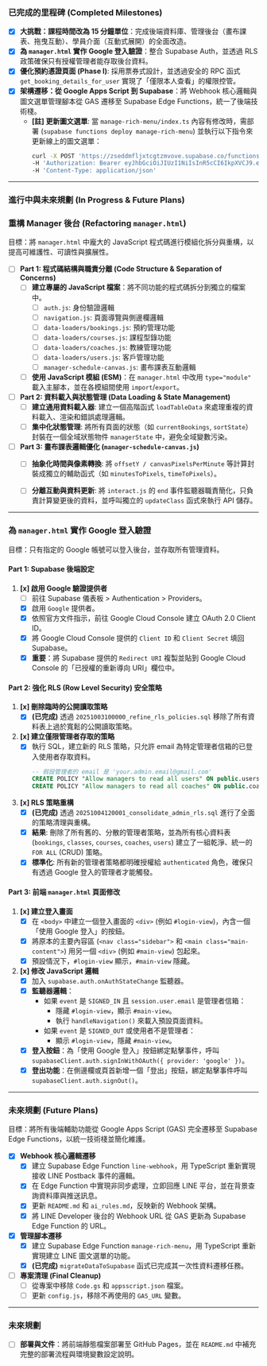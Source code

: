 ### 已完成的里程碑 (Completed Milestones)

-   [x] **大挑戰：課程時間改為 15 分鐘單位**：完成後端資料庫、管理後台（畫布課表、拖曳互動）、學員介面（互動式展開）的全面改造。
-   [x] **為 `manager.html` 實作 Google 登入驗證**：整合 Supabase Auth，並透過 RLS 政策確保只有授權管理者能存取後台資料。
-   [x] **優化預約憑證頁面 (Phase I)**: 採用票券式設計，並透過安全的 RPC 函式 `get_booking_details_for_user` 實現了「僅限本人查看」的權限控管。
-   [x] **架構遷移：從 Google Apps Script 到 Supabase**：將 Webhook 核心邏輯與圖文選單管理腳本從 GAS 遷移至 Supabase Edge Functions，統一了後端技術棧。
    -   **[註] 更新圖文選單**: 當 `manage-rich-menu/index.ts` 內容有修改時，需部署 (`supabase functions deploy manage-rich-menu`) 並執行以下指令來更新線上的圖文選單：
        ```bash
        curl -X POST 'https://zseddmfljxtcgtzmvove.supabase.co/functions/v1/manage-rich-menu' \
        -H 'Authorization: Bearer eyJhbGciOiJIUzI1NiIsInR5cCI6IkpXVCJ9.eyJpc3MiOiJzdXBhYmFzZSIsInJlZiI6InpzZWRkbWZsanh0Y2d0em12b3ZlIiwicm9sZSI6ImFub24iLCJpYXQiOjE3NTg1MDY5MjgsImV4cCI6MjA3NDA4MjkyOH0.w4jHbYyTcdsf_fRb1HJ09bAsGWkhJVhpuN30CdFRJ8U' \
        -H 'Content-Type: application/json'
        ```

---

### 進行中與未來規劃 (In Progress & Future Plans)

### 重構 Manager 後台 (Refactoring `manager.html`)

目標：將 `manager.html` 中龐大的 JavaScript 程式碼進行模組化拆分與重構，以提高可維護性、可讀性與擴展性。

-   [ ] **Part 1: 程式碼結構與職責分離 (Code Structure & Separation of Concerns)**
    -   [ ] **建立專屬的 JavaScript 檔案**：將不同功能的程式碼拆分到獨立的檔案中。
        -   [ ] `auth.js`: 身份驗證邏輯
        -   [ ] `navigation.js`: 頁面導覽與側邊欄邏輯
        -   [ ] `data-loaders/bookings.js`: 預約管理功能
        -   [ ] `data-loaders/courses.js`: 課程型錄功能
        -   [ ] `data-loaders/coaches.js`: 教練管理功能
        -   [ ] `data-loaders/users.js`: 客戶管理功能
        -   [ ] `manager-schedule-canvas.js`: 畫布課表互動邏輯
    -   [ ] **使用 JavaScript 模組 (ESM)**：在 `manager.html` 中改用 `type="module"` 載入主腳本，並在各模組間使用 `import`/`export`。

-   [ ] **Part 2: 資料載入與狀態管理 (Data Loading & State Management)**
    -   [ ] **建立通用資料載入器**: 建立一個高階函式 `loadTableData` 來處理重複的資料載入、渲染和錯誤處理邏輯。
    -   [ ] **集中化狀態管理**: 將所有頁面的狀態（如 `currentBookings`, `sortState`）封裝在一個全域狀態物件 `managerState` 中，避免全域變數污染。

-   [ ] **Part 3: 畫布課表邏輯優化 (`manager-schedule-canvas.js`)**
    -   [ ] **抽象化時間與像素轉換**: 將 `offsetY / canvasPixelsPerMinute` 等計算封裝成獨立的輔助函式（如 `minutesToPixels`, `timeToPixels`）。
    -   [ ] **分離互動與資料更新**: 將 `interact.js` 的 `end` 事件監聽器職責簡化，只負責計算變更後的資料，並呼叫獨立的 `updateClass` 函式來執行 API 儲存。




---

### 為 `manager.html` 實作 Google 登入驗證

目標：只有指定的 Google 帳號可以登入後台，並存取所有管理資料。

#### Part 1: Supabase 後端設定

1.  **[x] 啟用 Google 驗證提供者**
    *   [ ] 前往 Supabase 儀表板 > Authentication > Providers。
    *   [x] 啟用 `Google` 提供者。
    *   [x] 依照官方文件指示，前往 Google Cloud Console 建立 OAuth 2.0 Client ID。
    *   [x] 將 Google Cloud Console 提供的 `Client ID` 和 `Client Secret` 填回 Supabase。
    *   [x] **重要**：將 Supabase 提供的 `Redirect URI` 複製並貼到 Google Cloud Console 的「已授權的重新導向 URI」欄位中。

#### Part 2: 強化 RLS (Row Level Security) 安全策略

1.  **[x] 刪除臨時的公開讀取策略**
    *   [x] **(已完成)** 透過 `20251003100000_refine_rls_policies.sql` 移除了所有資料表上過於寬鬆的公開讀取策略。

2.  **[x] 建立僅限管理者存取的策略**
    *   [x] 執行 SQL，建立新的 RLS 策略，只允許 email 為特定管理者信箱的已登入使用者存取資料。
        ```sql
        -- 假設管理者的 email 是 'your.admin.email@gmail.com'
        CREATE POLICY "Allow managers to read all users" ON public.users FOR SELECT USING (auth.email() = 'your.admin.email@gmail.com');
        CREATE POLICY "Allow managers to read all coaches" ON public.coaches FOR SELECT USING (auth.email() = 'your.admin.email@gmail.com');
        ```
3.  **[x] RLS 策略重構**
    *   [x] **(已完成)** 透過 `20251004120001_consolidate_admin_rls.sql` 進行了全面的策略清理與重構。
    *   [x] **結果**: 刪除了所有舊的、分散的管理者策略，並為所有核心資料表 (`bookings`, `classes`, `courses`, `coaches`, `users`) 建立了一組乾淨、統一的 `FOR ALL` (CRUD) 策略。
    *   [x] **標準化**: 所有新的管理者策略都明確授權給 `authenticated` 角色，確保只有透過 Google 登入的管理者才能觸發。

#### Part 3: 前端 `manager.html` 頁面修改

1.  **[x] 建立登入畫面**
    *   [x] 在 `<body>` 中建立一個登入畫面的 `<div>` (例如 `#login-view`)，內含一個「使用 Google 登入」的按鈕。
    *   [x] 將原本的主要內容區 (`<nav class="sidebar">` 和 `<main class="main-content">`) 用另一個 `<div>` (例如 `#main-view`) 包起來。
    *   [x] 預設情況下，`#login-view` 顯示，`#main-view` 隱藏。

2.  **[x] 修改 JavaScript 邏輯**
    *   [x] 加入 `supabase.auth.onAuthStateChange` 監聽器。
    *   [x] **監聽器邏輯**：
        *   如果 `event` 是 `SIGNED_IN` 且 `session.user.email` 是管理者信箱：
            *   隱藏 `#login-view`，顯示 `#main-view`。
            *   執行 `handleNavigation()` 來載入預設頁面資料。
        *   如果 `event` 是 `SIGNED_OUT` 或使用者不是管理者：
            *   顯示 `#login-view`，隱藏 `#main-view`。
    *   [x] **登入按鈕**：為「使用 Google 登入」按鈕綁定點擊事件，呼叫 `supabaseClient.auth.signInWithOAuth({ provider: 'google' })`。
    *   [x] **登出功能**：在側邊欄或頁首新增一個「登出」按鈕，綁定點擊事件呼叫 `supabaseClient.auth.signOut()`。

---

### 未來規劃 (Future Plans)

目標：將所有後端輔助功能從 Google Apps Script (GAS) 完全遷移至 Supabase Edge Functions，以統一技術棧並簡化維護。

-   [x] **Webhook 核心邏輯遷移**
    -   [x] 建立 Supabase Edge Function `line-webhook`，用 TypeScript 重新實現接收 LINE Postback 事件的邏輯。
    -   [x] 在 Edge Function 中實現非同步處理，立即回應 LINE 平台，並在背景查詢資料庫與推送訊息。
    -   [x] 更新 `README.md` 和 `ai_rules.md`，反映新的 Webhook 架構。
    -   [x] 將 LINE Developer 後台的 Webhook URL 從 GAS 更新為 Supabase Edge Function 的 URL。
-   [x] **管理腳本遷移**
    -   [x] 建立 Supabase Edge Function `manage-rich-menu`，用 TypeScript 重新實現建立 LINE 圖文選單的功能。
    -   [x] **(已完成)** `migrateDataToSupabase` 函式已完成其一次性資料遷移任務。
-   [ ] **專案清理 (Final Cleanup)**
    -   [ ] 從專案中移除 `Code.gs` 和 `appsscript.json` 檔案。
    -   [ ] 更新 `config.js`，移除不再使用的 `GAS_URL` 變數。

---

### 未來規劃

-   [ ] **部署與文件**：將前端靜態檔案部署至 GitHub Pages，並在 `README.md` 中補充完整的部署流程與環境變數設定說明。
